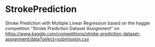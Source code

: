 # StrokePrediction
Stroke Prediction with Multiple Linear Regression based on the haggle competition "Stroke Prediction Dataset Assignment" on https://www.kaggle.com/competitions/stroke-prediction-dataset-assignment/data?select=submission.csv 
